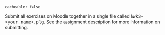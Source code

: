 ```
cacheable: false
```

Submit all exercises on Moodle together in a single file called
<span style="font-family: 'Courier New', Courier, 'Lucida Sans Typewriter', 'Lucida Typewriter', monospace;">hwk3-&lt;your_name&gt;.plg</span>. See the assignment description for more information on submitting.
